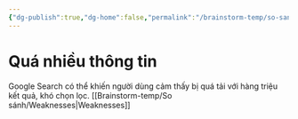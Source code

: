 ```yaml
---
{"dg-publish":true,"dg-home":false,"permalink":"/brainstorm-temp/so-sanh/qua-nhieu-thong-tin/","dgPassFrontmatter":true,"noteIcon":"","updated":"2025-01-13T22:13:00.532+07:00"}
---
```


# Quá nhiều thông tin

Google Search có thể khiến người dùng cảm thấy bị quá tải với hàng triệu kết quả, khó chọn lọc.
[[Brainstorm-temp/So sánh/Weaknesses\|Weaknesses]]